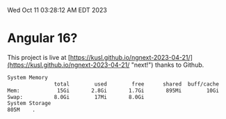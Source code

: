 Wed Oct 11 03:28:12 AM EDT 2023

# Angular 16?


This project is live at [https://kusl.github.io/ngnext-2023-04-21/](https://kusl.github.io/ngnext-2023-04-21/ "next!") thanks to Github.

```bash
System Memory
               total        used        free      shared  buff/cache   available
Mem:            15Gi       2.8Gi       1.7Gi       895Mi        10Gi        11Gi
Swap:          8.0Gi        17Mi       8.0Gi
System Storage
805M	.
```
```bash
